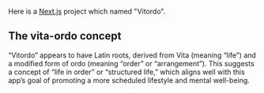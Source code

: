 Here is a [Next.js](https://nextjs.org) project which named "Vitordo". 

## The vita-ordo concept

“Vitordo” appears to have Latin roots, derived from Vita (meaning “life”) and a modified form of ordo (meaning “order” or “arrangement”). This suggests a concept of “life in order” or “structured life,” which aligns well with this app’s goal of promoting a more scheduled lifestyle and mental well-being.
